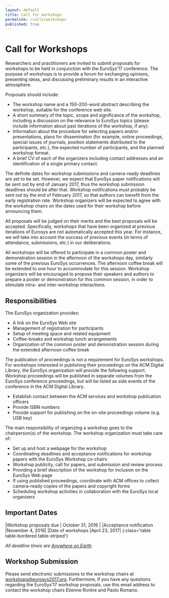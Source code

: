 ```yaml
---
layout: default
title: Call for workshops
permalink: /calls/workshops
published: true
---
```


# Call for Workshops

Researchers and practitioners are invited to submit proposals for workshops to be held in conjunction with the EuroSys’17 conference. The purpose of workshops is to provide a forum for exchanging opinions, presenting ideas, and discussing preliminary results in an interactive atmosphere.

Proposals should include:

* The workshop name and a 150–200-word abstract describing the workshop, suitable for the conference web site.
* A short summary of the topic, scope and significance of the workshop, including a discussion on the relevance to EuroSys topics (please include information about past iterations of the workshop, if any).
* Information about the procedure for selecting papers and/or presentations, plans for dissemination (for example, online proceedings, special issues of journals, position statements distributed to the participants, etc.), the expected number of participants, and the planned workshop format.
* A brief CV of each of the organizers including contact addresses and an identification of a single primary contact.

The definite dates for workshop submissions and camera-ready deadlines are yet to be set. However, we expect that EuroSys paper notifications will be sent out by end of January 2017, thus the workshop submission deadlines should be after that. Workshop notifications must probably be sent out by the end of February 2017, so that authors can benefit from the early registration rate. Workshop organizers will be expected to agree with the workshop chairs on the dates used for their workshop before announcing them.

All proposals will be judged on their merits and the best proposals will be accepted. Specifically, workshops that have been organized at previous iterations of Eurosys are not automatically accepted this year. For instance, we will take into account the success of previous events (in terms of attendance, submissions, etc.) in our deliberations.

All workshops will be offered to participate in a common poster and demonstration session in the afternoon of the workshops day, similarly some of the previous EuroSys occurrences. The afternoon coffee break will be extended to one hour to accommodate for this session. Workshop organizers will be encouraged to propose their speakers and authors to prepare a poster or demonstration for this common session, in order to stimulate intra- and inter-workshop interactions.

## Responsibilities

The EuroSys organization provides:

* A link on the EuroSys Web site
* Management of registration for participants
* Setup of meeting space and related equipment
* Coffee-breaks and workshop lunch arrangements
* Organization of the common poster and demonstration session during the extended afternoon coffee break

The publication of proceedings is not a requirement for EuroSys workshops. For workshops interested in publishing their proceedings on the ACM Digital Library, the EuroSys organization will provide the following support. Workshop proceedings will be published in separate volumes from the EuroSys conference proceedings, but will be listed as side events of the conference in the ACM Digital Library.

* Establish contact between the ACM services and workshop publication officers
* Provide ISBN numbers
* Provide support for publishing on the on-site proceedings volume (e.g. USB key)

The main responsibility of organizing a workshop goes to the chairperson(s) of the workshop. The workshop organization must take care of:

* Set up and host a webpage for the workshop
* Coordinating deadlines and acceptance notifications for workshop papers with the EuroSys Workshop co-chairs
* Workshop publicity, call for papers, and submission and review process
* Providing a brief description of the workshop for inclusion on the EuroSys Web page
* If using published proceedings, coordinate with ACM offices to collect camera-ready copies of the papers and copyright forms
* Scheduling workshop activities in collaboration with the EuroSys local organizers

## Important Dates

<!---
<div class="alert alert-warning" role="alert">
The deadline of the call for workshops has been extended.
</div>
--->

|Workshop proposals due								| October 31, 2016	|
|Acceptance notification							|November 4, 2016|
|Date of workshops								|April 23, 2017|
{:class='table table-bordered table-striped'}

*All deadline times are [Anywhere on Earth](http://www.worldtimezone.com/time/wtzresult.php?CiID=42242)*.

## Workshop Submission

Please send electronic submissions to the workshop chairs at [workshops@eurosys2017.org](mailto:workshops@eurosys2017.org). Furthermore, if you have any questions regarding the EuroSys’17 workshop proposals, use this email address to  contact the workshop chairs Etienne Rivière and Paolo Romano.
